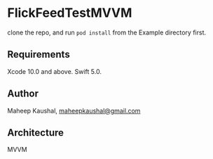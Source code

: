 # FlickFeedTestMVVM

clone the repo, and run `pod install` from the Example directory first.

## Requirements

Xcode 10.0 and above.
Swift 5.0.

## Author

Maheep Kaushal, maheepkaushal@gmail.com

## Architecture

MVVM
